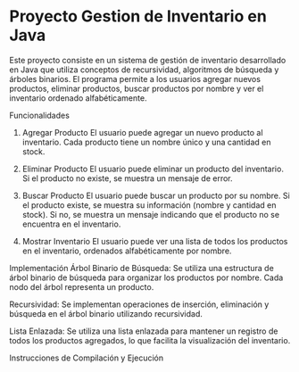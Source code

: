 # Proyecto Gestion de Inventario en Java
Este proyecto consiste en un sistema de gestión de inventario desarrollado en Java que utiliza conceptos de recursividad, algoritmos de búsqueda y árboles binarios. El programa permite a los usuarios agregar nuevos productos, eliminar productos, buscar productos por nombre y ver el inventario ordenado alfabéticamente.

Funcionalidades
1. Agregar Producto
El usuario puede agregar un nuevo producto al inventario. Cada producto tiene un nombre único y una cantidad en stock.

2. Eliminar Producto
El usuario puede eliminar un producto del inventario. Si el producto no existe, se muestra un mensaje de error.

3. Buscar Producto
El usuario puede buscar un producto por su nombre. Si el producto existe, se muestra su información (nombre y cantidad en stock). Si no, se muestra un mensaje indicando que el producto no se encuentra en el inventario.

4. Mostrar Inventario
El usuario puede ver una lista de todos los productos en el inventario, ordenados alfabéticamente por nombre.

Implementación
Árbol Binario de Búsqueda: Se utiliza una estructura de árbol binario de búsqueda para organizar los productos por nombre. Cada nodo del árbol representa un producto.

Recursividad: Se implementan operaciones de inserción, eliminación y búsqueda en el árbol binario utilizando recursividad.

Lista Enlazada: Se utiliza una lista enlazada para mantener un registro de todos los productos agregados, lo que facilita la visualización del inventario.

Instrucciones de Compilación y Ejecución
